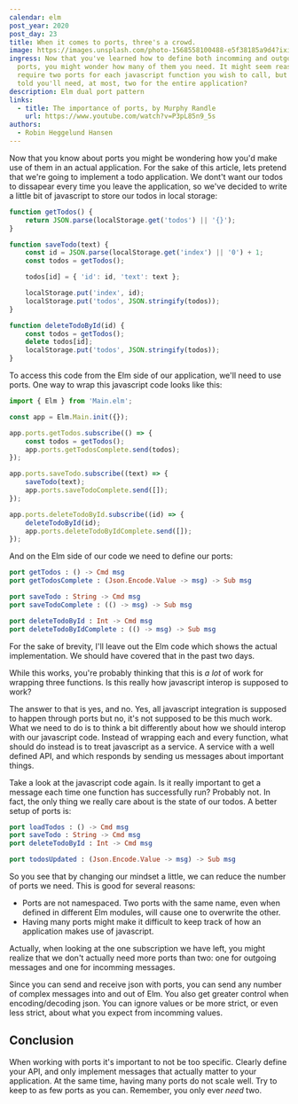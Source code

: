 ```yaml
---
calendar: elm
post_year: 2020
post_day: 23
title: When it comes to ports, three's a crowd.
image: https://images.unsplash.com/photo-1568558100488-e5f38185a9d4?ixid=MXwxMjA3fDB8MHxwaG90by1wYWdlfHx8fGVufDB8fHw%3D&ixlib=rb-1.2.1&auto=format&fit=crop&w=3072&q=80
ingress: Now that you've learned how to define both incomming and outgoing
  ports, you might wonder how many of them you need. It might seem reasonable to
  require two ports for each javascript function you wish to call, but what if I
  told you'll need, at most, two for the entire application?
description: Elm dual port pattern
links:
  - title: The importance of ports, by Murphy Randle
    url: https://www.youtube.com/watch?v=P3pL85n9_5s
authors:
  - Robin Heggelund Hansen
---
```

Now that you know about ports you might be wondering how you'd make use of them in an actual application. For the sake of this article, lets pretend that we're going to implement a todo application. We dont't want our todos to dissapear every time you leave the application, so we've decided to write a little bit of javascript to store our todos in local storage:

```javascript
function getTodos() {
    return JSON.parse(localStorage.get('todos') || '{}');
}

function saveTodo(text) {
    const id = JSON.parse(localStorage.get('index') || '0') + 1;
    const todos = getTodos();

    todos[id] = { 'id': id, 'text': text };

    localStorage.put('index', id);
    localStorage.put('todos', JSON.stringify(todos));
}

function deleteTodoById(id) {
    const todos = getTodos();
    delete todos[id];
    localStorage.put('todos', JSON.stringify(todos));
}
```

To access this code from the Elm side of our application, we'll need to use ports. One way to wrap this javascript code looks like this:

```javascript
import { Elm } from 'Main.elm';

const app = Elm.Main.init({});

app.ports.getTodos.subscribe(() => {
    const todos = getTodos();
    app.ports.getTodosComplete.send(todos);
});

app.ports.saveTodo.subscribe((text) => {
    saveTodo(text);
    app.ports.saveTodoComplete.send([]);
});

app.ports.deleteTodoById.subscribe((id) => {
    deleteTodoById(id);
    app.ports.deleteTodoByIdComplete.send([]);
});
```

And on the Elm side of our code we need to define our ports:

```elm
port getTodos : () -> Cmd msg
port getTodosComplete : (Json.Encode.Value -> msg) -> Sub msg

port saveTodo : String -> Cmd msg
port saveTodoComplete : (() -> msg) -> Sub msg

port deleteTodoById : Int -> Cmd msg
port deleteTodoByIdComplete : (() -> msg) -> Sub msg
```

For the sake of brevity, I'll leave out the Elm code which shows the actual implementation. We should have covered that in the past two days.

While this works, you're probably thinking that this is _a lot_ of work for wrapping three functions. Is this really how javascript interop is supposed to work?

The answer to that is yes, and no. Yes, all javascript integration is supposed to happen through ports but no, it's not supposed to be this much work. What we need to do is to think a bit differently about how we should interop with our javascript code. Instead of wrapping each and every function, what should do instead is to treat javascript as a service. A service with a well defined API, and which responds by sending us messages about important things.

Take a look at the javascript code again. Is it really important to get a message each time one function has successfully run? Probably not. In fact, the only thing we really care about is the state of our todos. A better setup of ports is:

```elm
port loadTodos : () -> Cmd msg
port saveTodo : String -> Cmd msg
port deleteTodoById : Int -> Cmd msg

port todosUpdated : (Json.Encode.Value -> msg) -> Sub msg
```

So you see that by changing our mindset a little, we can reduce the number of ports we need. This is good for several reasons:

* Ports are not namespaced. Two ports with the same name, even when defined in different Elm modules, will cause one to overwrite the other.
* Having many ports might make it difficult to keep track of how an application makes use of javascript.

Actually, when looking at the one subscription we have left, you might realize that we don't actually need more ports than two: one for outgoing messages and one for incomming messages.

Since you can send and receive json with ports, you can send any number of complex messages into and out of Elm. You also get greater control when encoding/decoding json. You can ignore values or be more strict, or even less strict, about what you expect from incomming values.

## Conclusion

When working with ports it's important to not be too specific. Clearly define your API, and only implement messages that actually matter to your application. At the same time, having many ports do not scale well. Try to keep to as few ports as you can. Remember, you only ever _need_ two.